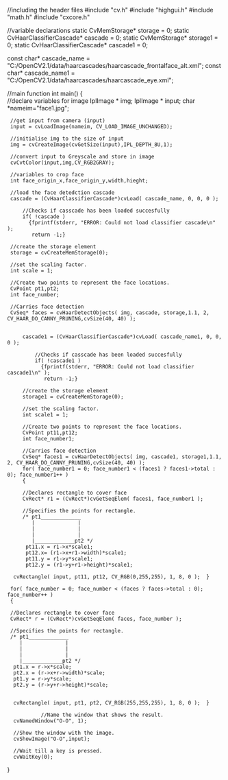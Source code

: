 //including the header files
#include "cv.h"
#include "highgui.h"
#include "math.h"
#include "cxcore.h"

//variable declarations
static CvMemStorage* storage = 0;
static CvHaarClassifierCascade* cascade = 0;
static CvMemStorage* storage1 = 0;
static CvHaarClassifierCascade* cascade1 = 0;

const char* cascade_name = "C:/OpenCV2.1/data/haarcascades/haarcascade_frontalface_alt.xml"; 
const char* cascade_name1 = "C:/OpenCV2.1/data/haarcascades/haarcascade_eye.xml"; 


//main function
int main()
{          
     //declare variables for image
     IplImage * img;
     IplImage * input;
     char  *nameim="face1.jpg";
     
     //get input from camera (input)
     input = cvLoadImage(nameim, CV_LOAD_IMAGE_UNCHANGED);
     
     //initialise img to the size of input
     img = cvCreateImage(cvGetSize(input),IPL_DEPTH_8U,1);
     
     //convert input to Greyscale and store in image
     cvCvtColor(input,img,CV_RGB2GRAY);
     
     //variables to crop face
     int face_origin_x,face_origin_y,width,hieght;
       
     //load the face detedction cascade
     cascade = (CvHaarClassifierCascade*)cvLoad( cascade_name, 0, 0, 0 ); 
    
         //Checks if casscade has been loaded succesfully
         if( !cascade )        
           {fprintf(stderr, "ERROR: Could not load classifier cascade\n" );
            return -1;}
     
     //create the storage element
     storage = cvCreateMemStorage(0);
     
     //set the scaling factor.
     int scale = 1; 
     
     //Create two points to represent the face locations.
     CvPoint pt1,pt2;
     int face_number;
         
     //Carries face detection
     CvSeq* faces = cvHaarDetectObjects( img, cascade, storage,1.1, 2, CV_HAAR_DO_CANNY_PRUNING,cvSize(40, 40) ); 
      
     
         cascade1 = (CvHaarClassifierCascade*)cvLoad( cascade_name1, 0, 0, 0 ); 
        
             //Checks if casscade has been loaded succesfully
             if( !cascade1 )        
               {fprintf(stderr, "ERROR: Could not load classifier cascade1\n" );
                return -1;}
         
         //create the storage element
         storage1 = cvCreateMemStorage(0);
         
         //set the scaling factor.
         int scale1 = 1; 
         
         //Create two points to represent the face locations.
         CvPoint pt11,pt12;
         int face_number1;
             
         //Carries face detection
         CvSeq* faces1 = cvHaarDetectObjects( img, cascade1, storage1,1.1, 2, CV_HAAR_DO_CANNY_PRUNING,cvSize(40, 40) ); 
         for( face_number1 = 0; face_number1 < (faces1 ? faces1->total : 0); face_number1++ )
         {
         
         //Declares rectangle to cover face
         CvRect* r1 = (CvRect*)cvGetSeqElem( faces1, face_number1 );  
         
         //Specifies the points for rectangle.
         /* pt1_____________
            |              |
            |              |
            |              |
            |_____________pt2 */
          pt11.x = r1->x*scale1;                       
          pt12.x= (r1->x+r1->width)*scale1;
          pt11.y = r1->y*scale1;
          pt12.y = (r1->y+r1->height)*scale1;   
          
      cvRectangle( input, pt11, pt12, CV_RGB(0,255,255), 1, 8, 0 );  }    
     
     for( face_number = 0; face_number < (faces ? faces->total : 0); face_number++ )
     {
     
     //Declares rectangle to cover face
     CvRect* r = (CvRect*)cvGetSeqElem( faces, face_number );  
     
     //Specifies the points for rectangle.
     /* pt1_____________
        |              |
        |              |
        |              |
        |_____________pt2 */
      pt1.x = r->x*scale;                       
      pt2.x = (r->x+r->width)*scale;
      pt1.y = r->y*scale;
      pt2.y = (r->y+r->height)*scale;   
      
     
      cvRectangle( input, pt1, pt2, CV_RGB(255,255,255), 1, 8, 0 );  }
      
               //Name the window that shows the result.
      cvNamedWindow("O-O", 1);
      
      //Show the window with the image.
      cvShowImage("O-O",input);                                       
    
      //Wait till a key is pressed.
      cvWaitKey(0);          
}


